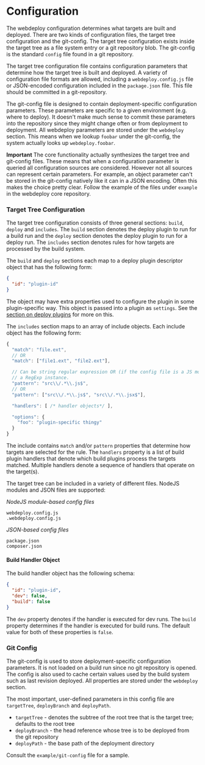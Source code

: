 Configuration
=============

The webdeploy configuration determines what targets are built and deployed.
There are two kinds of configuration files, the target tree configuration and
the git-config. The target tree configuration exists inside the target tree as a
file system entry or a git repository blob. The git-config is the standard
`config` file found in a git repository.

The target tree configuration file contains configuration parameters that
determine how the target tree is built and deployed. A variety of configuration
file formats are allowed, including a `webdeploy.config.js` file or JSON-encoded
configuration included in the `package.json` file. This file should be committed
in a git-repository.

The git-config file is designed to contain deployment-specific configuration
parameters. These parameters are specific to a given environment (e.g. where to
deploy). It doesn't make much sense to commit these parameters into the
repository since they might change often or from deployment to deployment. All
webdeploy parameters are stored under the `webdeploy` section. This means when
we lookup `foobar` under the git-config, the system actually looks up
`webdeploy.foobar`.

**Important** The core functionality actually synthesizes the target tree and
git-config files. These means that when a configuration parameter is queried
all configuration sources are considered. However not all sources can represent
certain parameters. For example, an object parameter can't be stored in the
git-config natively like it can in a JSON encoding. Often this makes the choice
pretty clear. Follow the example of the files under `example` in the webdeploy
core repository.

### Target Tree Configuration

The target tree configuration consists of three general sections: `build`,
`deploy` and `includes`. The `build` section denotes the deploy plugin to run
for a build run and the `deploy` section denotes the deploy plugin to run for a
deploy run. The `includes` section denotes rules for how targets are processed
by the build system.

The `build` and `deploy` sections each map to a deploy plugin descriptor object
that has the following form:

```json
{
  "id": "plugin-id"
}
```

The object may have extra properties used to configure the plugin in some
plugin-specific way. This object is passed into a plugin as `settings`. See the
[section on deploy plugins](deploy-plugin.md) for more on this.

The `includes` section maps to an array of include objects. Each include object
has the following form:

```js
{
  "match": "file.ext",
  // OR
  "match": ["file1.ext", "file2.ext"],

  // Can be string regular expression OR (if the config file is a JS module)
  // a RegExp instance.
  "pattern": "src\\/.*\\.js$",
  // OR
  "pattern": ["src\\/.*\\.js$", "src\\/.*\\.jsx$"],

  "handlers": [ /* handler objects*/ ],

  "options": {
    "foo": "plugin-specific thingy"
  }
}
```

The include contains `match` and/or `pattern` properties that determine how
targets are selected for the rule. The `handlers` property is a list of build
plugin handlers that denote which build plugins process the targets matched.
Multiple handlers denote a sequence of handlers that operate on the target(s).

The target tree can be included in a variety of different files. NodeJS modules
and JSON files are supported:

_NodeJS module-based config files_

    webdeploy.config.js
    .webdeploy.config.js

_JSON-based config files_

    package.json
    composer.json

#### Build Handler Object

The build handler object has the following schema:

```json
{
  "id": "plugin-id",
  "dev": false,
  "build": false
}
```

The `dev` property denotes if the handler is executed for dev runs. The `build`
property determines if the handler is executed for build runs. The default value
for both of these properties is `false`.

### Git Config

The git-config is used to store deployment-specific configuration parameters. It
is not loaded on a build run since no git repository is opened. The config is
also used to cache certain values used by the build system such as last revision
deployed. All properties are stored under the `webdeploy` section.

The most important, user-defined parameters in this config file are
`targetTree`, `deployBranch` and `deployPath`.

* `targetTree` - denotes the subtree of the root tree that is the target tree; defaults to the root tree
* `deployBranch` - the head reference whose tree is to be deployed from the git repository
* `deployPath` - the base path of the deployment directory

Consult the `example/git-config` file for a sample.
